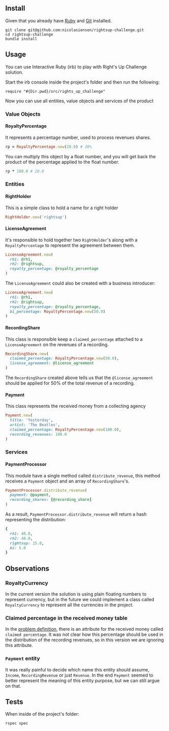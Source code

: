 ## Install
Given that you already have [Ruby](https://www.ruby-lang.org/pt/) and [Git](https://git-scm.com/) installed.

```
git clone git@github.com:nicolasiensen/rightsup-challenge.git
cd rightsup-challenge
bundle install
```

## Usage
You can use Interactive Ruby (irb) to play with Right's Up Challenge solution.

Start the irb console inside the project's folder and then run the following:
```
require "#{Dir.pwd}/src/rights_up_challenge"
```

Now you can use all entities, value objects and services of the product

### Value Objects
#### RoyaltyPercentage
It represents a percentage number, used to process revenues shares.

```ruby
rp = RoyaltyPercentage.new(20.0) # 20%
```

You can multiply this object by a float number, and you will get back the product of the percentage applied to the float number.

```ruby
rp * 100.0 # 20.0
```

### Entities

#### RightHolder
This is a simple class to hold a name for a right holder

```ruby
RightHolder.new('rightsup')
```

#### LicenseAgreement
It's responsible to hold together two ```RightHolder```'s along with a ```RoyaltyPercentage``` to represent the agreement between them.

```ruby
LicenseAgreement.new(
  rh1: @rh1,
  rh2: @rightsup,
  royalty_percentage: @royalty_percentage
)
```

The ```LicenseAgreement``` could also be created with a business introducer:

```ruby
LicenseAgreement.new(
  rh1: @rh1,
  rh2: @rightsup,
  royalty_percentage: @royalty_percentage,
  bi_percentage: RoyaltyPercentage.new(50.0)
)
```

#### RecordingShare
This class is responsible keep a ```claimed_percentage``` attached to a ```LicenseAgreement``` on the revenues of a recording.

```ruby
RecordingShare.new(
  claimed_percentage: RoyaltyPercentage.new(50.0),
  license_agreement: @license_agreement
)
```

The ```RecordingShare``` created above tells us that the ```@license_agreement``` should be applied for 50% of the total revenue of a recording.

#### Payment
This class represents the received money from a collecting agency

```ruby
Payment.new(
  title: 'Yesterday',
  artist: 'The Beatles',
  claimed_percentage: RoyaltyPercentage.new(100.0),
  recording_revenues: 100.0
)
```

### Services
#### PaymentProcessor
This module have a single method called ```distribute_revenue```, this method receives a ```Payment``` object and an array of ```RecordingShare```'s.

```ruby
PaymentProcessor.distribute_revenue(
  payment: @payment,
  recording_shares: [@recording_share]
)
```

As a result, ```PaymentProcessor.distribute_revenue``` will return a hash representing the distribution:

```ruby
{
  rh1: 40.0,
  rh2: 40.0,
  rightsup: 15.0,
  bi: 5.0
}
```

## Observations
### RoyaltyCurrency
In the current version the solution is using plain floating numbers to represent currency, but in the future we could implement a class called ```RoyaltyCurrency``` to represent all the currencies in the project.

### Claimed percentage in the received money table
In the [problem definition](https://docs.google.com/document/d/1MKeYuvyc5Vv7fV6X2XKRmw-PkrE3KMIOV5e_d2qP0y0/edit#), there is an attribute for the received money called ```claimed percentage```. It was not clear how this percentage should be used in the distribution of the recording revenues, so in this version we are ignoring this attribute.

### ```Payment``` entity
It was really painful to decide which name this entity should assume, ```Income```, ```RecordingRevenue``` or just ```Revenue```. In the end ```Payment``` seemed to better represent the meaning of this entity purpose, but we can still argue on that.

## Tests
When inside of the project's folder:

```
rspec spec
```
